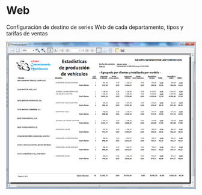 # Web

Configuración de destino de series Web de cada departamento, tipos y tarifas de ventas

![](../../../.gitbook/assets/image%20%28375%29.png)


